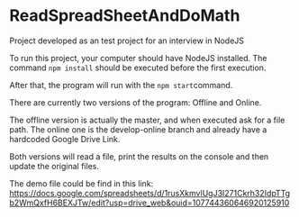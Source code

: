 # ReadSpreadSheetAndDoMath
Project developed as an test project for an interview in NodeJS

To run this project, your computer should have NodeJS installed.
The command `npm install` should be executed before the first execution.

After that, the program will run with the `npm start`command.

There are currently two versions of the program: Offline and Online.

The offline version is actually the master, and when executed ask for a file path.
The online one is the develop-online branch and already have a hardcoded Google Drive Link.

Both versions will read a file, print the results on the console and then update the original files.

The demo file could be find in this link:
https://docs.google.com/spreadsheets/d/1rusXkmvlUgJ3I271Ckrh32IdpTTgb2WmQxfH6BEXJTw/edit?usp=drive_web&ouid=107744360646920125910
